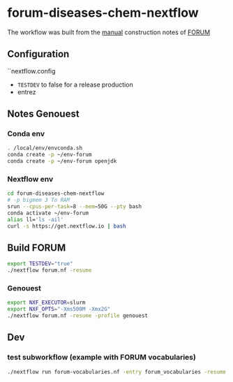 # forum-diseases-chem-nextflow

The workflow was built from the [manual](https://gist.github.com/ofilangi/9c026c7f1b9ff3b38de3ee6153f15326) construction notes of [FORUM](https://github.com/eMetaboHUB/Forum-DiseasesChem/)

## Configuration

``nextflow.config

- `TESTDEV` to false for a release production
- entrez

## Notes Genouest

### Conda env

```bash
. /local/env/envconda.sh
conda create -p ~/env-forum
conda create -p ~/env-forum openjdk
```

### Nextflow env

```bash
cd forum-diseases-chem-nextflow
# -p bigmem 3 To RAM
srun --cpus-per-task=8 --mem=50G --pty bash
conda activate ~/env-forum
alias ll='ls -ail'
curl -s https://get.nextflow.io | bash
```

## Build FORUM

```bash
export TESTDEV="true"
./nextflow forum.nf -resume
```

### Genouest

```bash
export NXF_EXECUTOR=slurm
export NXF_OPTS="-Xms500M -Xmx2G" 
./nextflow forum.nf -resume -profile genouest
```

## Dev

### test subworkflow (example with FORUM vocabularies)

```bash
./nextflow run forum-vocabularies.nf -entry forum_vocabularies -resume
```